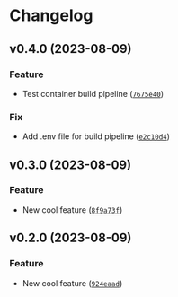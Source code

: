 # Changelog

<!--next-version-placeholder-->

## v0.4.0 (2023-08-09)
### Feature
* Test container build pipeline ([`7675e40`](https://github.com/ithingv34/python-project-starter/commit/7675e40f61689d53f9f93e84851a685ee96f1e9b))

### Fix
* Add .env file for build pipeline ([`e2c10d4`](https://github.com/ithingv34/python-project-starter/commit/e2c10d42edc81dccf2ee3f15d7078b98ba43a55c))

## v0.3.0 (2023-08-09)
### Feature
* New cool feature ([`8f9a73f`](https://github.com/ithingv34/python-project-starter/commit/8f9a73fbac16332985efcab76a5b3b5af6a5e558))

## v0.2.0 (2023-08-09)
### Feature
* New cool feature ([`924eaad`](https://github.com/ithingv34/python-project-starter/commit/924eaad33cfb2d562d612af73d3b201503a3e79e))

